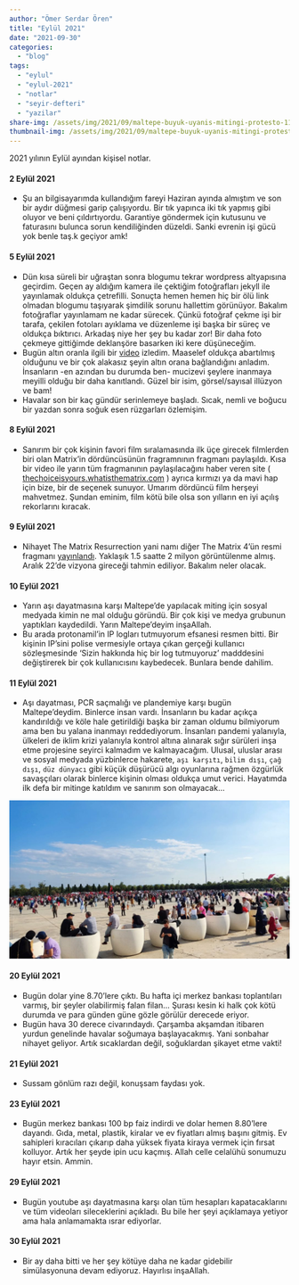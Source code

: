 ```yaml
---
author: "Ömer Serdar Ören"
title: "Eylül 2021"
date: "2021-09-30"
categories: 
  - "blog"
tags: 
  - "eylul"
  - "eylul-2021"
  - "notlar"
  - "seyir-defteri"
  - "yazilar"
share-img: /assets/img/2021/09/maltepe-buyuk-uyanis-mitingi-protesto-11-eylul-2021-4mp-1024x576-1.jpg
thumbnail-img: /assets/img/2021/09/maltepe-buyuk-uyanis-mitingi-protesto-11-eylul-2021-4mp-1024x576-1.jpg
---
```


2021 yılının Eylül ayından kişisel notlar.

#### 2 Eylül 2021

- Şu an bilgisayarımda kullandığım fareyi Haziran ayında almıştım ve son bir aydır düğmesi garip çalışıyordu. Bir tık yapınca iki tık yapmış gibi oluyor ve beni çıldırtıyordu. Garantiye göndermek için kutusunu ve faturasını bulunca sorun kendiliğinden düzeldi. Sanki evrenin işi gücü yok benle taş.k geçiyor amk!

#### 5 Eylül 2021

- Dün kısa süreli bir uğraştan sonra blogumu tekrar wordpress altyapısına geçirdim. Geçen ay aldığım kamera ile çektiğim fotoğrafları jekyll ile yayınlamak oldukça çetrefilli. Sonuçta hemen hemen hiç bir ölü link olmadan blogumu taşıyarak şimdilik sorunu hallettim görünüyor. Bakalım fotoğraflar yayınlamam ne kadar sürecek. Çünkü fotoğraf çekme işi bir tarafa, çekilen fotoları ayıklama ve düzenleme işi başka bir süreç ve oldukça bıktırıcı. Arkadaş niye her şey bu kadar zor! Bir daha foto çekmeye gittiğimde deklanşöre basarken iki kere düşüneceğim.
- Bugün altın oranla ilgili bir [video](https://www.youtube.com/watch?v=OS7-PYR5L2o) izledim. Maaselef oldukça abartılmış olduğunu ve bir çok alakasız şeyin altın orana bağlandığını anladım. İnsanların -en azından bu durumda ben- mucizevi şeylere inanmaya meyilli olduğu bir daha kanıtlandı. Güzel bir isim, görsel/sayısal illüzyon ve bam!
- Havalar son bir kaç gündür serinlemeye başladı. Sıcak, nemli ve boğucu bir yazdan sonra soğuk esen rüzgarları özlemişim.

#### 8 Eylül 2021

- Sanırım bir çok kişinin favori film sıralamasında ilk üçe girecek filmlerden biri olan Matrix’in dördüncüsünün fragramnının fragmanı paylaşıldı. Kısa bir video ile yarın tüm fragmanının paylaşılacağını haber veren site ( [thechoiceisyours.whatisthematrix.com](https://thechoiceisyours.whatisthematrix.com/) ) ayrıca kırmızı ya da mavi hap için bize, bir de seçenek sunuyor. Umarım dördüncü film herşeyi mahvetmez. Şundan eminim, film kötü bile olsa son yılların en iyi açılış rekorlarını kıracak.

#### 9 Eylül 2021

- Nihayet The Matrix Resurrection yani namı diğer The Matrix 4’ün resmi fragmanı [yayınlandı](https://www.youtube.com/watch?v=9ix7TUGVYIo). Yaklaşık 1.5 saatte 2 milyon görüntülenme almış. Aralık 22’de vizyona gireceği tahmin ediliyor. Bakalım neler olacak.

#### 10 Eylül 2021

- Yarın aşı dayatmasına karşı Maltepe’de yapılacak miting için sosyal medyada kimin ne mal olduğu göründü. Bir çok kişi ve medya grubunun yaptıkları kaydedildi. Yarın Maltepe’deyim inşaAllah.
- Bu arada protonamil’in IP logları tutmuyorum efsanesi resmen bitti. Bir kişinin IP’sini polise vermesiyle ortaya çıkan gerçeği kullanıcı sözleşmesinde ‘Sizin hakkında hiç bir log tutmuyoruz’ madddesini değiştirerek bir çok kullanıcısını kaybedecek. Bunlara bende dahilim.

#### 11 Eylül 2021

- Aşı dayatması, PCR saçmalığı ve plandemiye karşı bugün Maltepe’deydim. Binlerce insan vardı. İnsanların bu kadar açıkça kandırıldığı ve köle hale getirildiği başka bir zaman oldumu bilmiyorum ama ben bu yalana inanmayı reddediyorum. İnsanları pandemi yalanıyla, ülkeleri de iklim krizi yalanıyla kontrol altına alınarak sığır sürüleri inşa etme projesine seyirci kalmadım ve kalmayacağım. Ulusal, uluslar arası ve sosyal medyada yüzbinlerce hakarete, `aşı karşıtı`, `bilim dışı`, `çağ dışı`, `düz dünyacı` gibi küçük düşürücü algı oyunlarına rağmen özgürlük savaşçıları olarak binlerce kişinin olması oldukça umut verici. Hayatımda ilk defa bir mitinge katıldım ve sanırım son olmayacak…

![](/assets/img/2021/09/maltepe-buyuk-uyanis-mitingi-protesto-11-eylul-2021-4mp-1024x576-1.jpg)

#### 20 Eylül 2021

- Bugün dolar yine 8.70’lere çıktı. Bu hafta içi merkez bankası toplantıları varmış, bir şeyler olabilirmiş falan filan… Şurası kesin ki halk çok kötü durumda ve para günden güne gözle görülür derecede eriyor.
- Bugün hava 30 derece civarındaydı. Çarşamba akşamdan itibaren yurdun genelinde havalar soğumaya başlayacakmış. Yani sonbahar nihayet geliyor. Artık sıcaklardan değil, soğuklardan şikayet etme vakti!

#### 21 Eylül 2021

- Sussam gönlüm razı değil, konuşsam faydası yok.

#### 23 Eylül 2021

- Bugün merkez bankası 100 bp faiz indirdi ve dolar hemen 8.80’lere dayandı. Gıda, metal, plastik, kiralar ve ev fiyatları almış başını gitmiş. Ev sahipleri kıracıları çıkarıp daha yüksek fiyata kiraya vermek için fırsat kolluyor. Artık her şeyde ipin ucu kaçmış. Allah celle celalühü sonumuzu hayır etsin. Ammin.

#### 29 Eylül 2021

- Bugün youtube aşı dayatmasına karşı olan tüm hesapları kapatacaklarını ve tüm videoları sileceklerini açıkladı. Bu bile her şeyi açıklamaya yetiyor ama hala anlamamakta ısrar ediyorlar.

#### 30 Eylül 2021

- Bir ay daha bitti ve her şey kötüye daha ne kadar gidebilir simülasyonuna devam ediyoruz. Hayırlısı inşaAllah.
